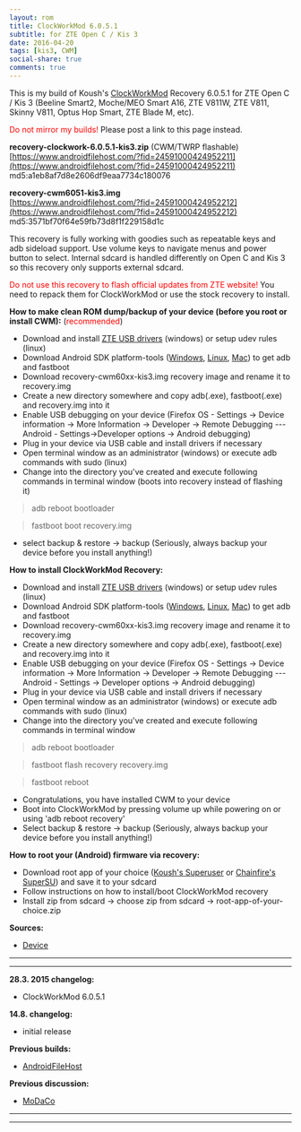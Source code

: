 ```yaml
---
layout: rom
title: ClockWorkMod 6.0.5.1
subtitle: for ZTE Open C / Kis 3
date: 2016-04-20
tags: [kis3, CWM]
social-share: true
comments: true
---
```


This is my build of Koush's [ClockWorkMod](https://www.clockworkmod.com/) Recovery 6.0.5.1 for ZTE Open C / Kis 3 (Beeline Smart2, Moche/MEO Smart A16, ZTE V811W, ZTE V811, Skinny V811, Optus Hop Smart, ZTE Blade M, etc).

<span style="color:#ff0000;">Do not mirror my builds!</span> Please post a link to this page instead.

**recovery-clockwork-6.0.5.1-kis3.zip** (CWM/TWRP flashable)  
[https://www.androidfilehost.com/?fid=24591000424952211](https://www.androidfilehost.com/?fid=24591000424952211)  
md5:a1eb8af7d8e2606df9eaa7734c180076

**recovery-cwm6051-kis3.img**  
[https://www.androidfilehost.com/?fid=24591000424952212](https://www.androidfilehost.com/?fid=24591000424952212)  
md5:3571bf70f64e59fb73d8f1f229158d1c

This recovery is fully working with goodies such as repeatable keys and adb sideload support. Use volume keys to navigate menus and power button to select. Internal sdcard is handled differently on Open C and Kis 3 so this recovery only supports external sdcard.

<span style="color:#ff0000;">Do not use this recovery to flash official updates from ZTE website!</span> You need to repack them for ClockWorkMod or use the stock recovery to install.

**How to make clean ROM dump/backup of your device (before you root or install CWM):** (<span style="color:#ff0000;">recommended</span>)

- Download and install [ZTE USB drivers](https://dl.dropboxusercontent.com/u/35834778/ZTE-Kis3-Usb-Driver-Setup.exe) (windows) or setup udev rules (linux)
- Download Android SDK platform-tools ([Windows](https://dl.google.com/android/repository/platform-tools-latest-windows.zip), [Linux](https://dl.google.com/android/repository/platform-tools-latest-linux.zip), [Mac](https://dl.google.com/android/repository/platform-tools-latest-darwin.zip)) to get adb and fastboot
- Download recovery-cwm60xx-kis3.img recovery image and rename it to recovery.img
- Create a new directory somewhere and copy adb(.exe), fastboot(.exe) and recovery.img into it
- Enable USB debugging on your device (Firefox OS - Settings -> Device information -> More Information -> Developer -> Remote Debugging --- Android - Settings->Developer options -> Android debugging)
- Plug in your device via USB cable and install drivers if necessary
- Open terminal window as an administrator (windows) or execute adb commands with sudo (linux)
- Change into the directory you've created and execute following commands in terminal window (boots into recovery instead of flashing it)

> adb reboot bootloader

> fastboot boot recovery.img

- select backup & restore -> backup (Seriously, always backup your device before you install anything!)

**How to install ClockWorkMod Recovery:**

- Download and install [ZTE USB drivers](https://dl.dropboxusercontent.com/u/35834778/ZTE-Kis3-Usb-Driver-Setup.exe) (windows) or setup udev rules (linux)
- Download Android SDK platform-tools ([Windows](https://dl.google.com/android/repository/platform-tools-latest-windows.zip), [Linux](https://dl.google.com/android/repository/platform-tools-latest-linux.zip), [Mac](https://dl.google.com/android/repository/platform-tools-latest-darwin.zip)) to get adb and fastboot
- Download recovery-cwm60xx-kis3.img recovery image and rename it to recovery.img
- Create a new directory somewhere and copy adb(.exe), fastboot(.exe) and recovery.img into it
- Enable USB debugging on your device (Firefox OS - Settings -> Device information -> More Information -> Developer -> Remote Debugging --- Android - Settings -> Developer options -> Android debugging)
- Plug in your device via USB cable and install drivers if necessary
- Open terminal window as an administrator (windows) or execute adb commands with sudo (linux)
- Change into the directory you've created and execute following commands in terminal window

> adb reboot bootloader

> fastboot flash recovery recovery.img

> fastboot reboot

- Congratulations, you have installed CWM to your device
- Boot into ClockWorkMod by pressing volume up while powering on or using 'adb reboot recovery'
- Select backup & restore -> backup (Seriously, always backup your device before you install anything!)

**How to root your (Android) firmware via recovery:**

- Download root app of your choice ([Koush's Superuser](http://koush.com/post/superuser) or [Chainfire's SuperSU](http://download.chainfire.eu/supersu)) and save it to your sdcard
- Follow instructions on how to install/boot ClockWorkMod recovery
- Install zip from sdcard -> choose zip from sdcard -> root-app-of-your-choice.zip

**Sources:**

- [Device](https://github.com/KonstaT/android_device_zte_kis3)

----
----

**28.3. 2015 changelog:**

- ClockWorkMod 6.0.5.1

**14.8. changelog:**

- initial release

**Previous builds:**

- [AndroidFileHost](https://www.androidfilehost.com/?w=files&flid=90023)

**Previous discussion:**

- [MoDaCo](http://www.modaco.com/forums/topic/373213-clockworkmod-6051/)

----
----
